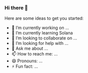 ### Hi there 👋

Here are some ideas to get you started:

- 🔭 I’m currently working on ...
- 🌱 I’m currently learning Solana
- 👯 I’m looking to collaborate on ...
- 🤔 I’m looking for help with ...
- 💬 Ask me about ...
- 📫 How to reach me: ...
- 😄 Pronouns: ...
- ⚡ Fun fact: ...
